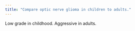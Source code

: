 ```yaml
---
title: "Compare optic nerve glioma in children to adults."
---
```

Low grade in childhood. Aggressive in adults.

